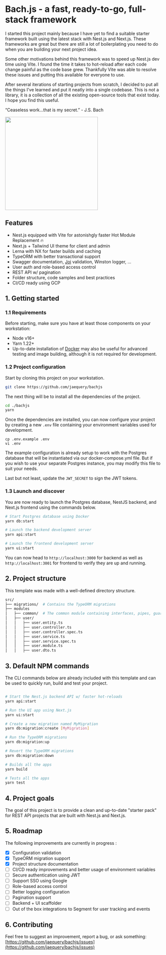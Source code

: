 # Bach.js - a fast, ready-to-go, full-stack framework

I started this project mainly because I have yet to find a suitable starter framework built using the latest stack with Nest.js and Next.js. These frameworks are great but there are still a lot of boilerplating you need to do when you are building your next project idea. 

Some other motivations behind this framework was to speed up Nest.js dev time using Vite. I found the time it takes to hot-reload after each code change painful as the code base grew. Thankfully Vite was able to resolve these issues and putting this available for everyone to use.

After several iterations of starting projects from scratch, I decided to put all the things I've learned and put it neatly into a single codebase. This is not a library, it is a collection of all the existing open-source tools that exist today. I hope you find this useful.


“Ceaseless work...that is my secret.” - J.S. Bach

<img src="https://d3fr1q02b1tb0i.cloudfront.net/wp-content/uploads/2017/11/06075602/Bach-bye-bye.jpg" width="300" />

## Features
- Nest.js equipped with Vite for astonishgly faster Hot Module Replacement 🔥
- Next.js + Tailwind UI theme for client and admin
- Lerna with NX for faster builds and caching
- TypeORM with better transactional support
- Swagger documentation, [Joi](https://github.com/hapijs/joi) validation, Winston logger, ...
- User auth and role-based access control
- REST API w/ pagination 
- Folder structure, code samples and best practices
- CI/CD ready using GCP

## 1. Getting started

### 1.1 Requirements

Before starting, make sure you have at least those components on your workstation:

- Node v16+
- Yarn 1.22+
- Up-to-date installation of [Docker](https://www.docker.com/) may also be useful for advanced testing and image building, although it is not required for development.

### 1.2 Project configuration

Start by cloning this project on your workstation.

```sh
git clone https://github.com/jaequery/bachjs
```

The next thing will be to install all the dependencies of the project.

```sh
cd ./bachjs
yarn
```

Once the dependencies are installed, you can now configure your project by creating a new `.env` file containing your environment variables used for development.

```
cp .env.example .env
vi .env
```

The example configuration is already setup to work with the Postgres database that will be instantiated via our docker-compose.yml file. But if you wish to use your separate Postgres instance, you may modify this file to suit your needs.

Last but not least, update the `JWT_SECRET` to sign the JWT tokens.

### 1.3 Launch and discover

You are now ready to launch the Postgres database, NestJS backend, and Next.js frontend using the commands below.

```sh
# Start Postgres database using Docker
yarn db:start

# Launch the backend development server
yarn api:start

# Launch the frontend development server
yarn ui:start
```

You can now head to `http://localhost:3000` for backend as well as `http://localhost:3001` for frontend to verify they are up and running.

## 2. Project structure

This template was made with a well-defined directory structure.

```sh
src/
├── migrations/  # Contains the TypeORM migrations
├── modules
│   ├── common/  # The common module containing interfaces, pipes, guards, services used in the whole application
│   ├── user/
│   │   ├── user.entity.ts
│   │   ├── user.controller.ts
│   │   ├── user.controller.spec.ts
│   │   ├── user.service.ts
│   │   ├── user.service.spec.ts
│   │   ├── user.module.ts
│   │   ├── user.dto.ts
```

## 3. Default NPM commands

The CLI commands below are already included with this template and can be used to quickly run, build and test your project.

```sh

# Start the Nest.js backend API w/ faster hot-reloads
yarn api:start

# Run the UI app using Next.js
yarn ui:start

# Create a new migration named MyMigration
yarn db:migration:create [MyMigration]

# Run the TypeORM migrations
yarn db:migration:up

# Revert the TypeORM migrations
yarn db:migration:down

# Builds all the apps
yarn build

# Tests all the apps
yarn test
```

## 4. Project goals

The goal of this project is to provide a clean and up-to-date "starter pack" for REST API projects that are built with Nest.js and Next.js.

## 5. Roadmap

The following improvements are currently in progress :

- [x] Configuration validation
- [x] TypeORM migration support
- [x] Project structure documentation
- [ ] CI/CD ready improvements and better usage of environment variables
- [ ] Secure authentication using JWT
- [ ] Support SSO using Google
- [ ] Role-based access control
- [ ] Better logging configuration
- [ ] Pagination support
- [ ] Backend + UI scaffolder
- [ ] Out of the box integrations to Segment for user tracking and events

## 6. Contributing

Feel free to suggest an improvement, report a bug, or ask something: [https://github.com/jaequery/bachjs/issues](https://github.com/jaequery/bachjs/issues)
